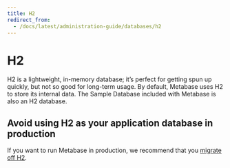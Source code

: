 ```yaml
---
title: H2
redirect_from:
  - /docs/latest/administration-guide/databases/h2
---
```


# H2

H2 is a lightweight, in-memory database; it’s perfect for getting spun up quickly, but not so good for long-term usage. By default, Metabase uses H2 to store its internal data. The Sample Database included with Metabase is also an H2 database.

## Avoid using H2 as your application database in production

If you want to run Metabase in production, we recommend that you [migrate off H2](/docs/latest/operations-guide/migrating-from-h2.html).
